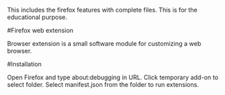 This includes the firefox features with complete files. This is for the educational purpose.

#Firefox web extension

Browser extension is a small software module for customizing a web browser. 

#Installation

Open Firefox and type about:debugging in URL. Click temporary add-on to select folder. Select manifest.json from the folder to run extensions.



